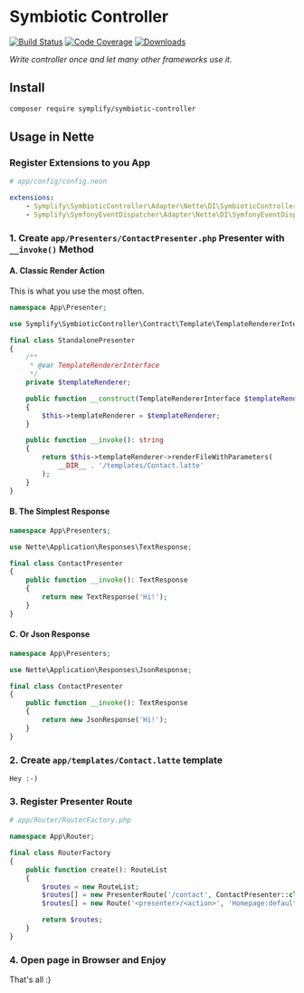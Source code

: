 # Symbiotic Controller

[![Build Status](https://img.shields.io/travis/Symplify/SymbioticController.svg?style=flat-square)](https://travis-ci.org/Symplify/SymbioticController)
[![Code Coverage](https://img.shields.io/scrutinizer/coverage/g/Symplify/SymbioticController.svg?style=flat-square)](https://scrutinizer-ci.com/g/Symplify/SymbioticController)
[![Downloads](https://img.shields.io/packagist/dt/symplify/symbiotic-controller.svg?style=flat-square)](https://packagist.org/packages/symplify/symbiotic-controller)

*Write controller once and let many other frameworks use it.*

## Install

```bash
composer require symplify/symbiotic-controller
```


## Usage in Nette

### Register Extensions to you App

```yaml
# app/config/config.neon

extensions:
    - Symplify\SymbioticController\Adapter\Nette\DI\SymbioticControllerExtension
    - Symplify\SymfonyEventDispatcher\Adapter\Nette\DI\SymfonyEventDispatcherExtension
```


### 1. Create `app/Presenters/ContactPresenter.php` Presenter with `__invoke()` Method

#### A. Classic Render Action

This is what you use the most often.

```php
namespace App\Presenter;

use Symplify\SymbioticController\Contract\Template\TemplateRendererInterface;

final class StandalonePresenter
{
    /**
     * @var TemplateRendererInterface
     */
    private $templateRenderer;

    public function __construct(TemplateRendererInterface $templateRenderer)
    {
        $this->templateRenderer = $templateRenderer;
    }

    public function __invoke(): string
    {
        return $this->templateRenderer->renderFileWithParameters(
            __DIR__ . '/templates/Contact.latte'
        );
    }
}
```

#### B. The Simplest Response

```php
namespace App\Presenters;

use Nette\Application\Responses\TextResponse;

final class ContactPresenter
{
    public function __invoke(): TextResponse
    {
        return new TextResponse('Hi!');
    }
}
```

#### C. Or Json Response

```php
namespace App\Presenters;

use Nette\Application\Responses\JsonResponse;

final class ContactPresenter
{
    public function __invoke(): TextResponse
    {
        return new JsonResponse('Hi!');
    }
}
```

### 2. Create `app/templates/Contact.latte` template

```twig
Hey :-)
```

### 3. Register Presenter Route

```php
# app/Router/RouterFactory.php

namespace App\Router;

final class RouterFactory
{
    public function create(): RouteList
    {
        $routes = new RouteList;
        $routes[] = new PresenterRoute('/contact', ContactPresenter::class);
        $routes[] = new Route('<presenter>/<action>', 'Homepage:default');

        return $routes;
    }
}
```

### 4. Open page in Browser and Enjoy

That's all :)
